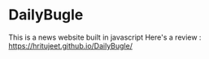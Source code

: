 # DailyBugle
This is a news website built in javascript
Here's a review : https://hritujeet.github.io/DailyBugle/
